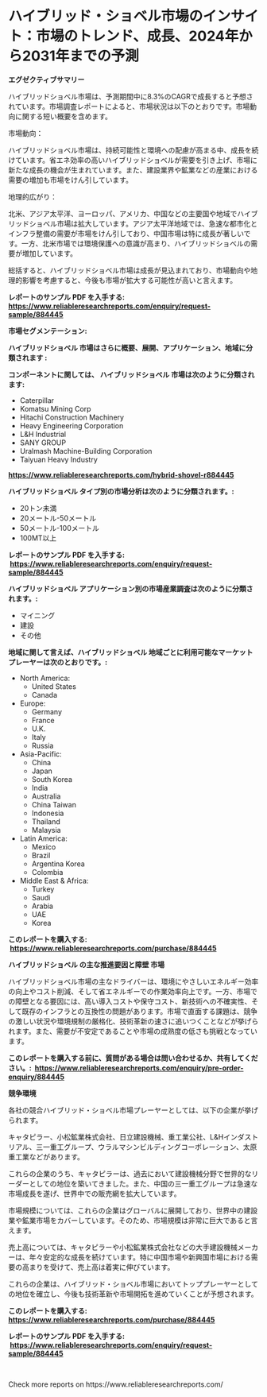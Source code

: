 <p><h1>ハイブリッド・ショベル市場のインサイト：市場のトレンド、成長、2024年から2031年までの予測</h1></p><p><strong>エグゼクティブサマリー</strong></p>
<p><p>ハイブリッドショベル市場は、予測期間中に8.3%のCAGRで成長すると予想されています。市場調査レポートによると、市場状況は以下のとおりです。市場動向に関する短い概要を含めます。</p><p>市場動向：</p><p>ハイブリッドショベル市場は、持続可能性と環境への配慮が高まる中、成長を続けています。省エネ効率の高いハイブリッドショベルが需要を引き上げ、市場に新たな成長の機会が生まれています。また、建設業界や鉱業などの産業における需要の増加も市場をけん引しています。</p><p>地理的広がり：</p><p>北米、アジア太平洋、ヨーロッパ、アメリカ、中国などの主要国や地域でハイブリッドショベル市場は拡大しています。アジア太平洋地域では、急速な都市化とインフラ整備の需要が市場をけん引しており、中国市場は特に成長が著しいです。一方、北米市場では環境保護への意識が高まり、ハイブリッドショベルの需要が増加しています。</p><p>総括すると、ハイブリッドショベル市場は成長が見込まれており、市場動向や地理的影響を考慮すると、今後も市場が拡大する可能性が高いと言えます。</p></p>
<p><strong>レポートのサンプル PDF を入手する: <a href="https://www.reliableresearchreports.com/enquiry/request-sample/884445">https://www.reliableresearchreports.com/enquiry/request-sample/884445</a></strong></p>
<p><strong>市場セグメンテーション:</strong></p>
<p><strong> ハイブリッドショベル 市場はさらに概要、展開、アプリケーション、地域に分類されます :</strong></p>
<p><strong>コンポーネントに関しては、 ハイブリッドショベル 市場は次のように分類されます: &nbsp;</strong></p>
<p><ul><li>Caterpillar</li><li>Komatsu Mining Corp</li><li>Hitachi Construction Machinery</li><li>Heavy Engineering Corporation</li><li>L&H Industrial</li><li>SANY GROUP</li><li>Uralmash Machine-Building Corporation</li><li>Taiyuan Heavy Industry</li></ul></p>
<p><strong><a href="https://www.reliableresearchreports.com/hybrid-shovel-r884445">https://www.reliableresearchreports.com/hybrid-shovel-r884445</a></strong></p>
<p><strong> ハイブリッドショベル タイプ別の市場分析は次のように分類されます。:</strong></p>
<p><ul><li>20トン未満</li><li>20メートル-50メートル</li><li>50メートル-100メートル</li><li>100MT以上</li></ul></p>
<p><strong>レポートのサンプル PDF を入手する: &nbsp;<a href="https://www.reliableresearchreports.com/enquiry/request-sample/884445">https://www.reliableresearchreports.com/enquiry/request-sample/884445</a></strong></p>
<p><strong> ハイブリッドショベル アプリケーション別の市場産業調査は次のように分類されます。:</strong></p>
<p><ul><li>マイニング</li><li>建設</li><li>その他</li></ul></p>
<p><strong>地域に関して言えば、ハイブリッドショベル 地域ごとに利用可能なマーケットプレーヤーは次のとおりです。:</strong></p>
<p><ul>
    <li>
        North America:
        <ul>
            <li>United States</li>
            <li>Canada</li>
        </ul>
    </li>
    <li>
        Europe:
        <ul>
            <li>Germany</li>
            <li>France</li>
            <li>U.K.</li>
            <li>Italy</li>
            <li>Russia</li>
        </ul>
    </li>
    <li>
        Asia-Pacific:
        <ul>
            <li>China</li>
            <li>Japan</li>
            <li>South Korea</li>
            <li>India</li>
            <li>Australia</li>
            <li>China Taiwan</li>
            <li>Indonesia</li>
            <li>Thailand</li>
            <li>Malaysia</li>
        </ul>
    </li>
    <li>
        Latin America:
        <ul>
            <li>Mexico</li>
            <li>Brazil</li>
            <li>Argentina Korea</li>
            <li>Colombia</li>
        </ul>
    </li>
    <li>
        Middle East & Africa:
        <ul>
            <li>Turkey</li>
            <li>Saudi</li>
            <li>Arabia</li>
            <li>UAE</li>
            <li>Korea</li>
        </ul>
    </li>
    </ul></p>
<p><strong>このレポートを購入する: &nbsp;<a href="https://www.reliableresearchreports.com/purchase/884445">https://www.reliableresearchreports.com/purchase/884445</a></strong></p>
<p><strong>ハイブリッドショベル の主な推進要因と障壁 市場</strong></p>
<p><p>ハイブリッドショベル市場の主なドライバーは、環境にやさしいエネルギー効率の向上やコスト削減、そして省エネルギーでの作業効率向上です。一方、市場での障壁となる要因には、高い導入コストや保守コスト、新技術への不確実性、そして既存のインフラとの互換性の問題があります。市場で直面する課題は、競争の激しい状況や環境規制の厳格化、技術革新の速さに追いつくことなどが挙げられます。また、需要が不安定であることや市場の成熟度の低さも挑戦となっています。</p></p>
<p><strong>このレポートを購入する前に、質問がある場合は問い合わせるか、共有してください。:&nbsp; <a href="https://www.reliableresearchreports.com/enquiry/pre-order-enquiry/884445">https://www.reliableresearchreports.com/enquiry/pre-order-enquiry/884445</a></strong></p>
<p><strong>競争環境</strong></p>
<p><p>各社の競合ハイブリッド・ショベル市場プレーヤーとしては、以下の企業が挙げられます。</p><p>キャタピラー、小松鉱業株式会社、日立建設機械、重工業公社、L&Hインダストリアル、三一重工グループ、ウラルマシンビルディングコーポレーション、太原重工業などがあります。</p><p>これらの企業のうち、キャタピラーは、過去において建設機械分野で世界的なリーダーとしての地位を築いてきました。また、中国の三一重工グループは急速な市場成長を遂げ、世界中での販売網を拡大しています。</p><p>市場規模については、これらの企業はグローバルに展開しており、世界中の建設業や鉱業市場をカバーしています。そのため、市場規模は非常に巨大であると言えます。</p><p>売上高については、キャタピラーや小松鉱業株式会社などの大手建設機械メーカーは、年々安定的な成長を続けています。特に中国市場や新興国市場における需要の高まりを受けて、売上高は着実に伸びています。</p><p>これらの企業は、ハイブリッド・ショベル市場においてトッププレーヤーとしての地位を確立し、今後も技術革新や市場開拓を進めていくことが予想されます。</p></p>
<p><strong>このレポートを購入する: &nbsp; <a href="https://www.reliableresearchreports.com/purchase/884445">https://www.reliableresearchreports.com/purchase/884445</a></strong></p>
<p><strong>レポートのサンプル PDF を入手する: &nbsp;<a href="https://www.reliableresearchreports.com/enquiry/request-sample/884445">https://www.reliableresearchreports.com/enquiry/request-sample/884445</a></strong><strong></strong></p>
<p>&nbsp;</p>
<p>Check more reports on https://www.reliableresearchreports.com/</p>